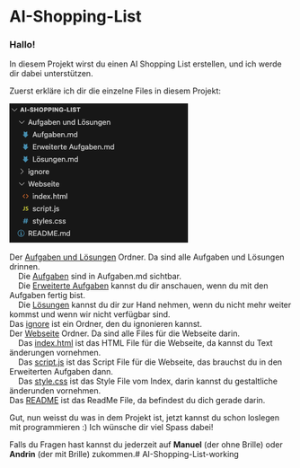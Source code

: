 # AI-Shopping-List

### Hallo!

In diesem Projekt wirst du einen AI Shopping List erstellen, und ich werde dir dabei unterstützen. <br>

Zuerst erkläre ich dir die einzelne Files in diesem Projekt:

![Project files](/ignore/Project_Files.png)

Der [Aufgaben und Lösungen](/Aufgaben%20und%20Lösungen/) Ordner. Da sind alle Aufgaben und Lösungen drinnen. <br>
&nbsp;&nbsp;&nbsp; Die [Aufgaben](/Aufgaben%20und%20Lösungen/Aufgaben.md) sind in Aufgaben.md sichtbar. <br>
&nbsp;&nbsp;&nbsp; Die [Erweiterte Aufgaben](/Aufgaben%20und%20Lösungen/Erweiterte%20Aufgaben.md) kannst du dir anschauen, wenn du mit den Aufgaben fertig bist. <br>
&nbsp;&nbsp;&nbsp; Die [Lösungen](/Aufgaben%20und%20Lösungen/Tutorial%20(Lösungen).md) kannst du dir zur Hand nehmen, wenn du nicht mehr weiter kommst und wenn wir nicht verfügbar sind. <br>
Das [ignore](/) ist ein Ordner, den du ignonieren kannst. <br>
Der [Webseite](/Webseite/) Ordner. Da sind alle Files für die Webseite darin. <br>
&nbsp;&nbsp;&nbsp; Das [index.html](/Webseite/index.html) ist das HTML File für die Webseite, da kannst du Text änderungen vornehmen. <br>
&nbsp;&nbsp;&nbsp; Das [script.js](/Webseite/script.js) ist das Script File für die Webseite, das brauchst du in den Erweiterten Aufgaben dann. <br>
&nbsp;&nbsp;&nbsp; Das [style.css](/Webseite/styles.css) ist das Style File vom Index, darin kannst du gestaltliche änderunden vornehmen. <br>
Das [README](/README.md) ist das ReadMe File, da befindest du dich gerade darin. <br>

Gut, nun weisst du was in dem Projekt ist, jetzt kannst du schon loslegen mit programmieren :) Ich wünsche dir viel Spass dabei!

Falls du Fragen hast kannst du jederzeit auf **Manuel** (der ohne Brille) oder **Andrin** (der mit Brille) zukommen.# AI-Shopping-List-working
